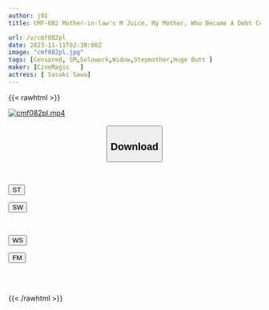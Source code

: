 ```yaml
---
author: j91
title: CMF-082 Mother-in-law's M Juice, My Mother, Who Became A Debt Concubine With A Huge Butt, Sasaki Sasakazu

url: /v/cmf082pl
date: 2023-11-11T02:30:00Z
image: "cmf082pl.jpg"
tags: [Censored, SM,Solowork,Widow,Stepmother,Huge Butt	]
maker: [CineMagic   ]
actress: [ Sasaki Sawa]
---
```



{{< rawhtml >}}

<div class="video" data-videoid="Jeek6mm960so0p">
    <a href="javascript:;">
        <img src="https://my.j91.asia/v/cmf082pl/cmf082pl.jpg" width="WIDTH" height="HEIGHT" alt="cmf082pl.mp4" loading="lazy">
    </a>
</div>

<script type="text/javascript" src="https://j91.asia/asset/on-demand-st.js"></script>

<br>
  <link rel="stylesheet" href="https://j91.asia/asset/bs5.css">
  
  <center>
  <button class="btn btn-primary" type="button" data-bs-toggle="collapse" data-bs-target=".multi-collapse" aria-expanded="false" aria-controls="multiCollapseExample1 multiCollapseExample2"><h2>Download</h2></button></center>
</p>
<div class="row">
  <div class="col">
    <div class="collapse multi-collapse" id="multiCollapseExample1">
      <div class="card card-body">
	      	      <br>
<div class="buttons">  
<p><a href="https://streamtape.to/v/Jeek6mm960so0p" target="_blank"><button class="btn-hover color-3"><i class="fa fa-download"></i> ST</button></a></p>
<p><a href="https://sfastwish.com/hxfyjxpju3w2" target="_blank"><button class="btn-hover color-2"><i class="fa fa-download"></i> SW</button></a></p></div>
    </div>
  </div>
</div>
  <div class="col">
    <div class="collapse multi-collapse" id="multiCollapseExample2">
      <div class="card card-body">
	      <br>
<div class="buttons">
<p><a href="javascript:;" target="_blank"><button class="btn-hover color-9"><i class="fa fa-download"></i> WS</button></a></p>
<p><a href="javascript:;" target="_blank"><button class="btn-hover color-8"><i class="fa fa-download"></i> FM</button></a></p></div>
<br><br>
      </div>
    </div>
  </div>
</div>

{{< /rawhtml >}}
